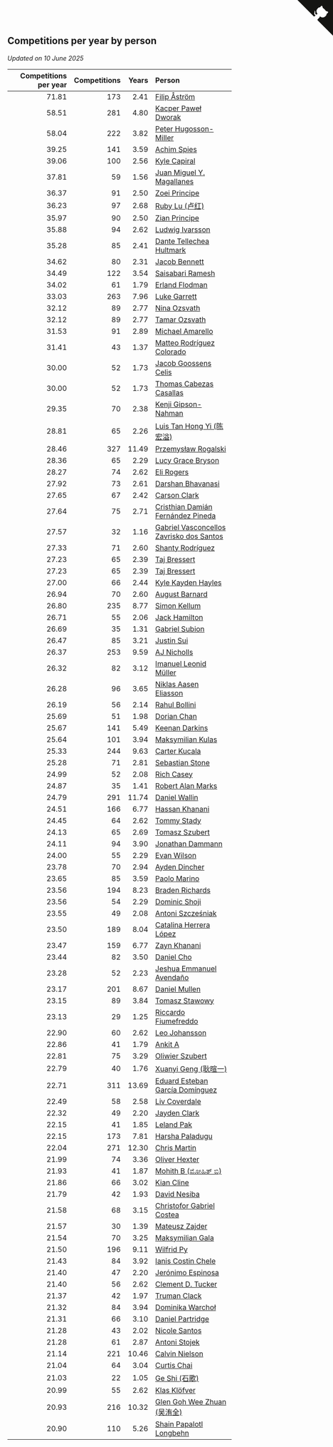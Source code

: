 ## Competitions per year by person

*Updated on 10 June 2025*

| Competitions per year | Competitions | Years | Person |
| ---: | ---: | ---: | :--- |
| 71.81 | 173 | 2.41 | [Filip Åström](https://www.worldcubeassociation.org/persons/2023ASTR01) |
| 58.51 | 281 | 4.80 | [Kacper Paweł Dworak](https://www.worldcubeassociation.org/persons/2020DWOR01) |
| 58.04 | 222 | 3.82 | [Peter Hugosson-Miller](https://www.worldcubeassociation.org/persons/2021HUGO01) |
| 39.25 | 141 | 3.59 | [Achim Spies](https://www.worldcubeassociation.org/persons/2021SPIE01) |
| 39.06 | 100 | 2.56 | [Kyle Capiral](https://www.worldcubeassociation.org/persons/2022CAPI02) |
| 37.81 | 59 | 1.56 | [Juan Miguel Y. Magallanes](https://www.worldcubeassociation.org/persons/2023MAGA09) |
| 36.37 | 91 | 2.50 | [Zoei Principe](https://www.worldcubeassociation.org/persons/2022PRIN09) |
| 36.23 | 97 | 2.68 | [Ruby Lu (卢红)](https://www.worldcubeassociation.org/persons/2022LURU01) |
| 35.97 | 90 | 2.50 | [Zian Principe](https://www.worldcubeassociation.org/persons/2022PRIN08) |
| 35.88 | 94 | 2.62 | [Ludwig Ivarsson](https://www.worldcubeassociation.org/persons/2022IVAR01) |
| 35.28 | 85 | 2.41 | [Dante Tellechea Hultmark](https://www.worldcubeassociation.org/persons/2023HULT01) |
| 34.62 | 80 | 2.31 | [Jacob Bennett](https://www.worldcubeassociation.org/persons/2023BENN04) |
| 34.49 | 122 | 3.54 | [Saisabari Ramesh](https://www.worldcubeassociation.org/persons/2021RAME01) |
| 34.02 | 61 | 1.79 | [Erland Flodman](https://www.worldcubeassociation.org/persons/2023FLOD01) |
| 33.03 | 263 | 7.96 | [Luke Garrett](https://www.worldcubeassociation.org/persons/2017GARR05) |
| 32.12 | 89 | 2.77 | [Nina Ozsvath](https://www.worldcubeassociation.org/persons/2022OZSV03) |
| 32.12 | 89 | 2.77 | [Tamar Ozsvath](https://www.worldcubeassociation.org/persons/2022OZSV04) |
| 31.53 | 91 | 2.89 | [Michael Amarello](https://www.worldcubeassociation.org/persons/2022AMAR09) |
| 31.41 | 43 | 1.37 | [Matteo Rodríguez Colorado](https://www.worldcubeassociation.org/persons/2024COLO04) |
| 30.00 | 52 | 1.73 | [Jacob Goossens Celis](https://www.worldcubeassociation.org/persons/2023CELI06) |
| 30.00 | 52 | 1.73 | [Thomas Cabezas Casallas](https://www.worldcubeassociation.org/persons/2023CASA08) |
| 29.35 | 70 | 2.38 | [Kenji Gipson-Nahman](https://www.worldcubeassociation.org/persons/2023GIPS01) |
| 28.81 | 65 | 2.26 | [Luis Tan Hong Yi (陈宏溢)](https://www.worldcubeassociation.org/persons/2023YILU01) |
| 28.46 | 327 | 11.49 | [Przemysław Rogalski](https://www.worldcubeassociation.org/persons/2013ROGA02) |
| 28.36 | 65 | 2.29 | [Lucy Grace Bryson](https://www.worldcubeassociation.org/persons/2023BRYS01) |
| 28.27 | 74 | 2.62 | [Eli Rogers](https://www.worldcubeassociation.org/persons/2022ROGE05) |
| 27.92 | 73 | 2.61 | [Darshan Bhavanasi](https://www.worldcubeassociation.org/persons/2022BHAV01) |
| 27.65 | 67 | 2.42 | [Carson Clark](https://www.worldcubeassociation.org/persons/2023CLAR02) |
| 27.64 | 75 | 2.71 | [Cristhian Damián Fernández Pineda](https://www.worldcubeassociation.org/persons/2022PINE05) |
| 27.57 | 32 | 1.16 | [Gabriel Vasconcellos Zavrisko dos Santos](https://www.worldcubeassociation.org/persons/2024SANT39) |
| 27.33 | 71 | 2.60 | [Shanty Rodríguez](https://www.worldcubeassociation.org/persons/2022CUBI01) |
| 27.23 | 65 | 2.39 | [Taj Bressert](https://www.worldcubeassociation.org/persons/2023BRES01) |
| 27.23 | 65 | 2.39 | [Taj Bressert](https://www.worldcubeassociation.org/persons/2023BRES01) |
| 27.00 | 66 | 2.44 | [Kyle Kayden Hayles](https://www.worldcubeassociation.org/persons/2022HAYL02) |
| 26.94 | 70 | 2.60 | [August Barnard](https://www.worldcubeassociation.org/persons/2022BARN21) |
| 26.80 | 235 | 8.77 | [Simon Kellum](https://www.worldcubeassociation.org/persons/2016KELL12) |
| 26.71 | 55 | 2.06 | [Jack Hamilton](https://www.worldcubeassociation.org/persons/2023HAMI08) |
| 26.69 | 35 | 1.31 | [Gabriel Subion](https://www.worldcubeassociation.org/persons/2024SUBI01) |
| 26.47 | 85 | 3.21 | [Justin Sui](https://www.worldcubeassociation.org/persons/2022SUIJ01) |
| 26.37 | 253 | 9.59 | [AJ Nicholls](https://www.worldcubeassociation.org/persons/2015NICH04) |
| 26.32 | 82 | 3.12 | [Imanuel Leonid Müller](https://www.worldcubeassociation.org/persons/2022MULL02) |
| 26.28 | 96 | 3.65 | [Niklas Aasen Eliasson](https://www.worldcubeassociation.org/persons/2021ELIA01) |
| 26.19 | 56 | 2.14 | [Rahul Bollini](https://www.worldcubeassociation.org/persons/2023BOLL01) |
| 25.69 | 51 | 1.98 | [Dorian Chan](https://www.worldcubeassociation.org/persons/2023DORI01) |
| 25.67 | 141 | 5.49 | [Keenan Darkins](https://www.worldcubeassociation.org/persons/2019DARK02) |
| 25.64 | 101 | 3.94 | [Maksymilian Kulas](https://www.worldcubeassociation.org/persons/2021KULA02) |
| 25.33 | 244 | 9.63 | [Carter Kucala](https://www.worldcubeassociation.org/persons/2015KUCA01) |
| 25.28 | 71 | 2.81 | [Sebastian Stone](https://www.worldcubeassociation.org/persons/2022STON09) |
| 24.99 | 52 | 2.08 | [Rich Casey](https://www.worldcubeassociation.org/persons/2023CASE06) |
| 24.87 | 35 | 1.41 | [Robert Alan Marks](https://www.worldcubeassociation.org/persons/2024MARK03) |
| 24.79 | 291 | 11.74 | [Daniel Wallin](https://www.worldcubeassociation.org/persons/2013WALL03) |
| 24.51 | 166 | 6.77 | [Hassan Khanani](https://www.worldcubeassociation.org/persons/2018KHAN26) |
| 24.45 | 64 | 2.62 | [Tommy Stady](https://www.worldcubeassociation.org/persons/2022STAD01) |
| 24.13 | 65 | 2.69 | [Tomasz Szubert](https://www.worldcubeassociation.org/persons/2022SZUB02) |
| 24.11 | 94 | 3.90 | [Jonathan Dammann](https://www.worldcubeassociation.org/persons/2021DAMM01) |
| 24.00 | 55 | 2.29 | [Evan Wilson](https://www.worldcubeassociation.org/persons/2023WILS11) |
| 23.78 | 70 | 2.94 | [Ayden Dincher](https://www.worldcubeassociation.org/persons/2022DINC01) |
| 23.65 | 85 | 3.59 | [Paolo Marino](https://www.worldcubeassociation.org/persons/2021MARI04) |
| 23.56 | 194 | 8.23 | [Braden Richards](https://www.worldcubeassociation.org/persons/2017RICH02) |
| 23.56 | 54 | 2.29 | [Dominic Shoji](https://www.worldcubeassociation.org/persons/2023SHOJ01) |
| 23.55 | 49 | 2.08 | [Antoni Szcześniak](https://www.worldcubeassociation.org/persons/2023SZCZ04) |
| 23.50 | 189 | 8.04 | [Catalina Herrera López](https://www.worldcubeassociation.org/persons/2017LOPE31) |
| 23.47 | 159 | 6.77 | [Zayn Khanani](https://www.worldcubeassociation.org/persons/2018KHAN28) |
| 23.44 | 82 | 3.50 | [Daniel Cho](https://www.worldcubeassociation.org/persons/2021CHOD01) |
| 23.28 | 52 | 2.23 | [Jeshua Emmanuel Avendaño](https://www.worldcubeassociation.org/persons/2023AVEN01) |
| 23.17 | 201 | 8.67 | [Daniel Mullen](https://www.worldcubeassociation.org/persons/2016MULL04) |
| 23.15 | 89 | 3.84 | [Tomasz Stawowy](https://www.worldcubeassociation.org/persons/2021STAW01) |
| 23.13 | 29 | 1.25 | [Riccardo Fiumefreddo](https://www.worldcubeassociation.org/persons/2024RICC01) |
| 22.90 | 60 | 2.62 | [Leo Johansson](https://www.worldcubeassociation.org/persons/2022JOHA08) |
| 22.86 | 41 | 1.79 | [Ankit A](https://www.worldcubeassociation.org/persons/2023AANK01) |
| 22.81 | 75 | 3.29 | [Oliwier Szubert](https://www.worldcubeassociation.org/persons/2022SZUB01) |
| 22.79 | 40 | 1.76 | [Xuanyi Geng (耿暄一)](https://www.worldcubeassociation.org/persons/2023GENG02) |
| 22.71 | 311 | 13.69 | [Eduard Esteban García Domínguez](https://www.worldcubeassociation.org/persons/2011EDUA01) |
| 22.49 | 58 | 2.58 | [Liv Coverdale](https://www.worldcubeassociation.org/persons/2022COVE02) |
| 22.32 | 49 | 2.20 | [Jayden Clark](https://www.worldcubeassociation.org/persons/2023CLAR13) |
| 22.15 | 41 | 1.85 | [Leland Pak](https://www.worldcubeassociation.org/persons/2023PAKL02) |
| 22.15 | 173 | 7.81 | [Harsha Paladugu](https://www.worldcubeassociation.org/persons/2017PALA08) |
| 22.04 | 271 | 12.30 | [Chris Martin](https://www.worldcubeassociation.org/persons/2013MART03) |
| 21.99 | 74 | 3.36 | [Oliver Hexter](https://www.worldcubeassociation.org/persons/2022HEXT01) |
| 21.93 | 41 | 1.87 | [Mohith B (ಮೋಹಿತ್ ಬಿ)](https://www.worldcubeassociation.org/persons/2023BMOH01) |
| 21.86 | 66 | 3.02 | [Kian Cline](https://www.worldcubeassociation.org/persons/2022CLIN01) |
| 21.79 | 42 | 1.93 | [David Nesiba](https://www.worldcubeassociation.org/persons/2023NESI01) |
| 21.58 | 68 | 3.15 | [Christofor Gabriel Costea](https://www.worldcubeassociation.org/persons/2022COST03) |
| 21.57 | 30 | 1.39 | [Mateusz Zajder](https://www.worldcubeassociation.org/persons/2024ZAJD01) |
| 21.54 | 70 | 3.25 | [Maksymilian Gala](https://www.worldcubeassociation.org/persons/2022GALA01) |
| 21.50 | 196 | 9.11 | [Wilfrid Py](https://www.worldcubeassociation.org/persons/2016PYWI01) |
| 21.43 | 84 | 3.92 | [Ianis Costin Chele](https://www.worldcubeassociation.org/persons/2021CHEL01) |
| 21.40 | 47 | 2.20 | [Jerónimo Espinosa](https://www.worldcubeassociation.org/persons/2023ESPI07) |
| 21.40 | 56 | 2.62 | [Clement D. Tucker](https://www.worldcubeassociation.org/persons/2022TUCK09) |
| 21.37 | 42 | 1.97 | [Truman Clack](https://www.worldcubeassociation.org/persons/2023CLAC02) |
| 21.32 | 84 | 3.94 | [Dominika Warchoł](https://www.worldcubeassociation.org/persons/2021WARC01) |
| 21.31 | 66 | 3.10 | [Daniel Partridge](https://www.worldcubeassociation.org/persons/2022PART02) |
| 21.28 | 43 | 2.02 | [Nicole Santos](https://www.worldcubeassociation.org/persons/2023SANT45) |
| 21.28 | 61 | 2.87 | [Antoni Stojek](https://www.worldcubeassociation.org/persons/2022STOJ03) |
| 21.14 | 221 | 10.46 | [Calvin Nielson](https://www.worldcubeassociation.org/persons/2014NIEL03) |
| 21.04 | 64 | 3.04 | [Curtis Chai](https://www.worldcubeassociation.org/persons/2022CHAI02) |
| 21.03 | 22 | 1.05 | [Ge Shi (石歌)](https://www.worldcubeassociation.org/persons/2024GESH01) |
| 20.99 | 55 | 2.62 | [Klas Klöfver](https://www.worldcubeassociation.org/persons/2022KLOF01) |
| 20.93 | 216 | 10.32 | [Glen Goh Wee Zhuan (吴洧全)](https://www.worldcubeassociation.org/persons/2015ZHUA01) |
| 20.90 | 110 | 5.26 | [Shain Papalotl Longbehn](https://www.worldcubeassociation.org/persons/2020LONG05) |


<a href="https://github.com/jonatanklosko/wca_statistics" class="github-corner" aria-label="View source on Github"><svg width="80" height="80" viewBox="0 0 250 250" style="fill:#151513; color:#fff; position: absolute; top: 0; border: 0; right: 0;" aria-hidden="true"><path d="M0,0 L115,115 L130,115 L142,142 L250,250 L250,0 Z"></path><path d="M128.3,109.0 C113.8,99.7 119.0,89.6 119.0,89.6 C122.0,82.7 120.5,78.6 120.5,78.6 C119.2,72.0 123.4,76.3 123.4,76.3 C127.3,80.9 125.5,87.3 125.5,87.3 C122.9,97.6 130.6,101.9 134.4,103.2" fill="currentColor" style="transform-origin: 130px 106px;" class="octo-arm"></path><path d="M115.0,115.0 C114.9,115.1 118.7,116.5 119.8,115.4 L133.7,101.6 C136.9,99.2 139.9,98.4 142.2,98.6 C133.8,88.0 127.5,74.4 143.8,58.0 C148.5,53.4 154.0,51.2 159.7,51.0 C160.3,49.4 163.2,43.6 171.4,40.1 C171.4,40.1 176.1,42.5 178.8,56.2 C183.1,58.6 187.2,61.8 190.9,65.4 C194.5,69.0 197.7,73.2 200.1,77.6 C213.8,80.2 216.3,84.9 216.3,84.9 C212.7,93.1 206.9,96.0 205.4,96.6 C205.1,102.4 203.0,107.8 198.3,112.5 C181.9,128.9 168.3,122.5 157.7,114.1 C157.9,116.9 156.7,120.9 152.7,124.9 L141.0,136.5 C139.8,137.7 141.6,141.9 141.8,141.8 Z" fill="currentColor" class="octo-body"></path></svg></a><style>.github-corner:hover .octo-arm{animation:octocat-wave 560ms ease-in-out}@keyframes octocat-wave{0%,100%{transform:rotate(0)}20%,60%{transform:rotate(-25deg)}40%,80%{transform:rotate(10deg)}}@media (max-width:500px){.github-corner:hover .octo-arm{animation:none}.github-corner .octo-arm{animation:octocat-wave 560ms ease-in-out}}</style>
